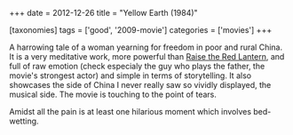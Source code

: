 +++
date = 2012-12-26
title = "Yellow Earth (1984)"

[taxonomies]
tags = ['good', '2009-movie']
categories = ['movies']
+++

A harrowing tale of a woman yearning for freedom in poor and rural
China. It is a very meditative work, more powerful than [Raise the Red
Lantern], and full of raw emotion (check especialy the guy who plays the
father, the movie\'s strongest actor) and simple in terms of
storytelling. It also showcases the side of China I never really saw so
vividly displayed, the musical side. The movie is touching to the point
of tears.

Amidst all the pain is at least one hilarious moment which involves
bed-wetting.

  [Raise the Red Lantern]: http://tshepang.net/recent-movies-2009-05-04

